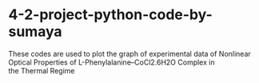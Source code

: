 # 4-2-project-python-code-by-sumaya
These codes are used to plot the graph of experimental data of Nonlinear Optical Properties of L-Phenylalanine–CoCl2.6H2O Complex in the Thermal Regime 
